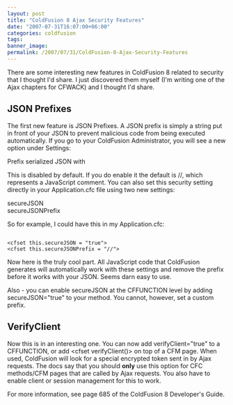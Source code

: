 ```yaml
---
layout: post
title: "ColdFusion 8 Ajax Security Features"
date: "2007-07-31T16:07:00+06:00"
categories: coldfusion 
tags: 
banner_image: 
permalink: /2007/07/31/ColdFusion-8-Ajax-Security-Features
---
```


There are some interesting new features in ColdFusion 8 related to security that I thought I'd share. I just discovered them myself (I'm writing one of the Ajax chapters for CFWACK) and I thought I'd share.

<h2>JSON Prefixes</h2>

The first new feature is JSON Prefixes. A JSON prefix is simply a string put in front of your JSON to prevent malicious code from being executed automatically. If you go to your ColdFusion Administrator, you will see a new option under Settings:

Prefix serialized JSON with

This is disabled by default. If you do enable it the default is //, which represents a JavaScript comment. You can also set this security setting directly in your Application.cfc file using two new settings: 

secureJSON<br />
secureJSONPrefix

So for example, I could have this in my Application.cfc:

<code>
&lt;cfset this.secureJSON = "true"&gt;
&lt;cfset this.secureJSONPrefix = "//"&gt;
</code>

Now here is the truly cool part. All JavaScript code that ColdFusion generates will automatically work with these settings and remove the prefix before it works with your JSON. Seems darn easy to use.

Also - you can enable secureJSON at the CFFUNCTION level by adding secureJSON="true" to your method. You cannot, however, set a custom prefix.

<h2>VerifyClient</h2>

Now this is in an interesting one. You can now add verifyClient="true" to a CFFUNCTION, or add &lt;cfset verifyClient()&gt; on top of a CFM page. When used, ColdFusion will look for a special encrypted token sent in by Ajax requests. The docs say that you should <b>only</b> use this option for CFC methods/CFM pages that are called by Ajax requests. You also have to enable client or session management for this to work.

For more information, see page 685 of the ColdFusion 8 Developer's Guide.